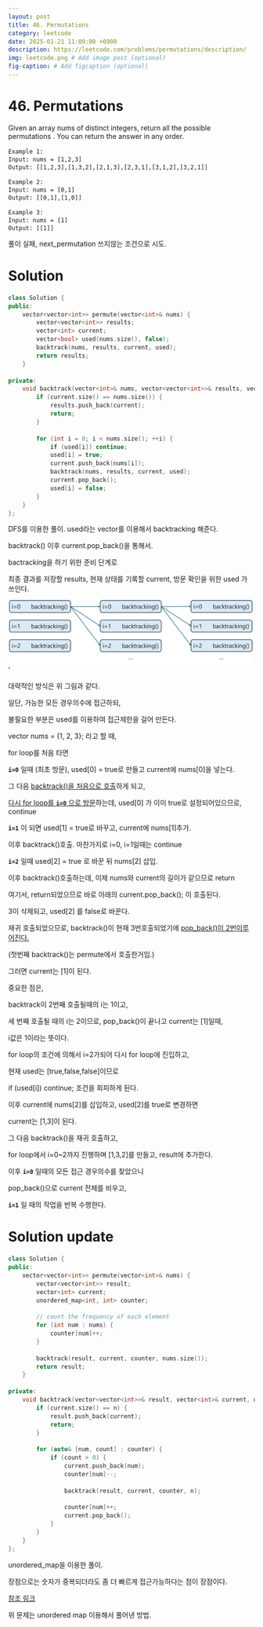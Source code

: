```yaml
---
layout: post
title: 46. Permutations
category: leetcode
date: 2025-01-21 11:09:00 +0900
description: https://leetcode.com/problems/permutations/description/
img: leetcode.png # Add image post (optional)
fig-caption: # Add figcaption (optional)
---
```



# 46. Permutations

Given an array nums of distinct integers, return all the possible 
permutations
. You can return the answer in any order.
 
```
Example 1:
Input: nums = [1,2,3]
Output: [[1,2,3],[1,3,2],[2,1,3],[2,3,1],[3,1,2],[3,2,1]]
```

```
Example 2:
Input: nums = [0,1]
Output: [[0,1],[1,0]]
```

```
Example 3:
Input: nums = [1]
Output: [[1]]
```

풀이 실패, next_permutation 쓰지않는 조건으로 시도.

# Solution 

```cpp
class Solution {
public:
    vector<vector<int>> permute(vector<int>& nums) {
        vector<vector<int>> results;
        vector<int> current;
        vector<bool> used(nums.size(), false);
        backtrack(nums, results, current, used);
        return results;
    }

private:
    void backtrack(vector<int>& nums, vector<vector<int>>& results, vector<int>& current, vector<bool>& used) {
        if (current.size() == nums.size()) {
            results.push_back(current);
            return;
        }
        
        for (int i = 0; i < nums.size(); ++i) {
            if (used[i]) continue;
            used[i] = true;
            current.push_back(nums[i]);
            backtrack(nums, results, current, used);
            current.pop_back();
            used[i] = false;
        }
    }
};
```

DFS를 이용한 풀이. used라는 vector를 이용해서 backtracking 해준다.

backtrack() 이후 current.pop_back()을 통해서.

bactracking을 하기 위한 준비 단계로 

최종 결과를 저장할 results, 현재 상태를 기록할 current, 방문 확인을 위한 used 가 쓰인다.



<img src="imgs\permutation.png" alt="heap_1" width="500"/>'

대략적인 방식은 위 그림과 같다.

일단, 가능한 모든 경우의수에 접근하되, 

불필요한 부분은 used를 이용하여 접근제한을 걸어 만든다.


vector<int> nums = {1, 2, 3}; 라고 할 때,

for loop를 처음 타면

**`i=0`** 일때 (최초 방문), used[0] = true로 만들고 current에 nums[0]을 넣는다.

그 다음 <u>backtrack()을 처음으로 호출</u>하게 되고,

<u>다시 for loop를 **`i=0`** 으로 방문</u>하는데, used[0] 가 이미 true로 설정되어있으므로, continue

**`i=1`** 이 되면 used[1] = true로 바꾸고, current에 nums[1]추가.

이후 backtrack()호출. 마찬가지로 i=0, i=1일때는 continue

**`i=2`** 일때 used[2] = true 로 바꾼 뒤 nums[2] 삽입.

이후 backtrack()호출하는데, 이제 nums와 current의 길이가 같으므로 return 

여기서, return되었으므로 바로 아래의 current.pop_back(); 이 호출된다.

3이 삭제되고, used[2] 를 false로 바꾼다. 

재귀 호출되었으므로, backtrack()이 현재 3번호출되었기에 <u>pop_back()이 2번이루어진다.</u>

(첫번째 backtrack()는 permute에서 호출한거임.)

그러면 current는 [1]이 된다.

중요한 점은, 

backtrack이 2번째 호출될때의 i는 1이고, 

세 번째 호출될 때의 i는 2이므로, pop_back()이 끝나고 current는 [1]일때,

i값은 1이라는 뜻이다.

for loop의 조건에 의해서 i=2가되어 다시 for loop에 진입하고,

현재 used는 [true,false,false]이므로

if (used[i]) continue; 조건을 회피하게 된다.

이후 current에 nums[2]를 삽입하고, used[2]를 true로 변경하면

current는 [1,3]이 된다.

그 다음 backtrack()을 재귀 호출하고, 

for loop에서 i=0~2까지 진행하며 [1,3,2]를 만들고, result에 추가한다.

이후 **`i=0`** 일때의 모든 접근 경우의수를 찾았으니 

pop_back()으로 current 전체를 비우고, 

**`i=1`** 일 때의 작업을 반복 수행한다.



# Solution update
```cpp
class Solution {
public:
    vector<vector<int>> permute(vector<int>& nums) {
        vector<vector<int>> result;
        vector<int> current;
        unordered_map<int, int> counter;
        
        // count the frequency of each element
        for (int num : nums) {
            counter[num]++;
        }
        
        backtrack(result, current, counter, nums.size());
        return result;
    }
    
private:
    void backtrack(vector<vector<int>>& result, vector<int>& current, unordered_map<int, int>& counter, int n) {
        if (current.size() == n) {
            result.push_back(current);
            return;
        }
        
        for (auto& [num, count] : counter) {
            if (count > 0) {
                current.push_back(num);
                counter[num]--;
                
                backtrack(result, current, counter, n);
                
                counter[num]++;
                current.pop_back();
            }
        }
    }
};
```

unordered_map을 이용한 풀이. 

장점으로는 숫자가 중복되더라도 좀 더 빠르게 접근가능하다는 점이 장점이다. 

[참조 링크](./2025-01-222094.%20Finding%203-Digit%20Even%20Numbers.md)

위 문제는 unordered map 이용해서 풀어낸 방법.
